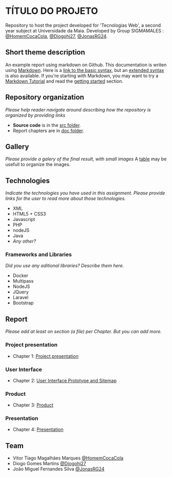 # TÍTULO DO PROJETO

Repository to host the project developed for 'Tecnologias Web', a second year subject at Universidade da Maia. Developed by Group SIGMAMALES : [@HomemCocaCola](https://github.com/HomemCocaCola), [@Diogohj27](https://github.com/Diogohj27), [@JonasRG24](https://github.com/JonasRG24).

## Short theme description

An example report using markdown on Github. This documentation is writen using [Markdown](https://www.markdownguide.org/). Here is a [link to the basic syntax](https://www.markdownguide.org/basic-syntax), but an [extended syntax](https://www.markdownguide.org/extended-syntax/) is also available. If you're starting with Markdown, you may want to try a [Markdown Tutorial](https://www.markdowntutorial.com/) and read the [getting started](https://www.markdownguide.org/getting-started/) section.

## Repository organization

_Please help reader navigate around describing how the repository is organized by providing links_
* **Source code** is in the [src folder](src/).
* Report chapters are in [doc folder](doc/).

## Gallery

_Please provide a galery of the final result, with small images_
A [table](https://www.markdownguide.org/extended-syntax/#tables) may be usefull to organize the images.

## Technologies

_Indicate the technologies you have used in this assignment. Please provide links for the user to read more about those technologies._
* XML
* HTML5 + CSS3
* Javascript
* PHP
* nodeJS
* Java
* _Any other?_

### Frameworks and Libraries

_Did you use any aditional libraries? Describe them here._
* Docker
* Multipass
* NodeJS
* JQuery
* Laravel
* Bootstrap

## Report
_Please add at least on section (a file) per Chapter. But you can add more._

### Project presentation
* Chapter 1: [Project presentation](doc/c1.md)
### User Interface 
* Chapter 2: [User Interface Prototype and Sitemap](doc/c2.md)
### Product
* Chapter 3: [Product](doc/c3.md)
### Presentation
* Chapter 4: [Presentation](doc/c4.md)

## Team
- Vitor Tiago Magalhães Marques [@HomemCocaCola](https://github.com/HomemCocaCola)
- Diogo Gomes Martins [@Diogohj27](https://github.com/Diogohj27)
- João Miguel Fernandes Silva [@JonasRG24](https://github.com/JonasRG24)
